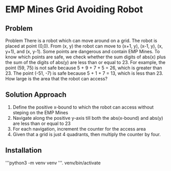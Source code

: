 # EMP Mines Grid Avoiding Robot

## Problem

Problem
There is a robot which can move around on a grid. The robot is placed at point (0,0). From (x, y) the robot can move to (x+1,
y), (x-1, y), (x, y+1), and (x, y-1). Some points are dangerous and contain EMP Mines. To know which points are safe, we check
whether the sum digits of abs(x) plus the sum of the digits of abs(y) are less than or equal to 23. For example, the point (59,
75) is not safe because 5 + 9 + 7 + 5 = 26, which is greater than 23. The point (-51, -7) is safe because 5 + 1 + 7 = 13, which is
less than 23.
How large is the area that the robot can access?

## Solution Approach

1. Define the positive x-bound to which the robot can access without steping on the EMP Mines
2. Navigate along the positive y-axis till both the abs(x-bound) and abs(y) are less than or equal to 23
3. For each navigation, increment the counter for the access area
4. Given that a grid is just 4 quadrants, then multiply the counter by four. 

## Installation





'''python3 -m venv venv
'''. venv/bin/activate